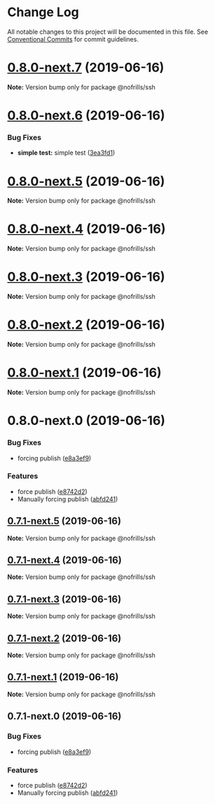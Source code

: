 # Change Log

All notable changes to this project will be documented in this file.
See [Conventional Commits](https://conventionalcommits.org) for commit guidelines.

# [0.8.0-next.7](https://github.com/nativecode-dev/cli-tools/compare/@nofrills/ssh@0.8.0-next.0...@nofrills/ssh@0.8.0-next.7) (2019-06-16)

**Note:** Version bump only for package @nofrills/ssh





# [0.8.0-next.6](https://github.com/nativecode-dev/cli-tools/compare/@nofrills/ssh@0.8.0-next.5...@nofrills/ssh@0.8.0-next.6) (2019-06-16)


### Bug Fixes

* **simple test:** simple test ([3ea3fd1](https://github.com/nativecode-dev/cli-tools/commit/3ea3fd1))





# [0.8.0-next.5](https://github.com/nativecode-dev/cli-tools/compare/@nofrills/ssh@0.8.0-next.4...@nofrills/ssh@0.8.0-next.5) (2019-06-16)

**Note:** Version bump only for package @nofrills/ssh





# [0.8.0-next.4](https://github.com/nativecode-dev/cli-tools/compare/@nofrills/ssh@0.8.0-next.3...@nofrills/ssh@0.8.0-next.4) (2019-06-16)

**Note:** Version bump only for package @nofrills/ssh





# [0.8.0-next.3](https://github.com/nativecode-dev/cli-tools/compare/@nofrills/ssh@0.8.0-next.2...@nofrills/ssh@0.8.0-next.3) (2019-06-16)

**Note:** Version bump only for package @nofrills/ssh





# [0.8.0-next.2](https://github.com/nativecode-dev/cli-tools/compare/@nofrills/ssh@0.8.0-next.1...@nofrills/ssh@0.8.0-next.2) (2019-06-16)

**Note:** Version bump only for package @nofrills/ssh





# [0.8.0-next.1](https://github.com/nativecode-dev/cli-tools/compare/@nofrills/ssh@0.8.0-next.0...@nofrills/ssh@0.8.0-next.1) (2019-06-16)

**Note:** Version bump only for package @nofrills/ssh





# 0.8.0-next.0 (2019-06-16)


### Bug Fixes

* forcing publish ([e8a3ef9](https://github.com/nativecode-dev/cli-tools/commit/e8a3ef9))


### Features

* force publish ([e8742d2](https://github.com/nativecode-dev/cli-tools/commit/e8742d2))
* Manually forcing publish ([abfd241](https://github.com/nativecode-dev/cli-tools/commit/abfd241))





## [0.7.1-next.5](https://github.com/nativecode-dev/cli-tools/compare/@nofrills/ssh@0.7.1-next.4...@nofrills/ssh@0.7.1-next.5) (2019-06-16)

**Note:** Version bump only for package @nofrills/ssh





## [0.7.1-next.4](https://github.com/nativecode-dev/cli-tools/compare/@nofrills/ssh@0.7.1-next.3...@nofrills/ssh@0.7.1-next.4) (2019-06-16)

**Note:** Version bump only for package @nofrills/ssh





## [0.7.1-next.3](https://github.com/nativecode-dev/cli-tools/compare/@nofrills/ssh@0.7.1-next.2...@nofrills/ssh@0.7.1-next.3) (2019-06-16)

**Note:** Version bump only for package @nofrills/ssh





## [0.7.1-next.2](https://github.com/nativecode-dev/cli-tools/compare/@nofrills/ssh@0.7.1-next.1...@nofrills/ssh@0.7.1-next.2) (2019-06-16)

**Note:** Version bump only for package @nofrills/ssh





## [0.7.1-next.1](https://github.com/nativecode-dev/cli-tools/compare/@nofrills/ssh@0.7.1-next.0...@nofrills/ssh@0.7.1-next.1) (2019-06-16)

**Note:** Version bump only for package @nofrills/ssh





## 0.7.1-next.0 (2019-06-16)


### Bug Fixes

* forcing publish ([e8a3ef9](https://github.com/nativecode-dev/cli-tools/commit/e8a3ef9))


### Features

* force publish ([e8742d2](https://github.com/nativecode-dev/cli-tools/commit/e8742d2))
* Manually forcing publish ([abfd241](https://github.com/nativecode-dev/cli-tools/commit/abfd241))

